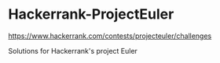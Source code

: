 # Hackerrank-ProjectEuler

https://www.hackerrank.com/contests/projecteuler/challenges

Solutions for Hackerrank's project Euler
